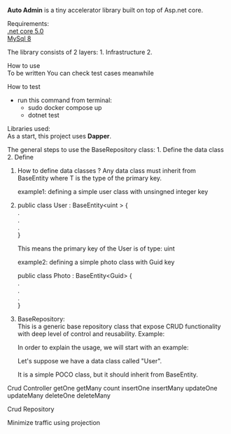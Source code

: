 <b>Auto Admin</b> is a tiny accelerator library built on top of Asp.net core.

Requirements:<br>
[.net core 5.0](https://dotnet.microsoft.com/download) <br>
[MySql 8](https://dev.mysql.com/downloads/mysql/8.html) <br>

The library consists of 2 layers:
    1. Infrastructure
    2. 

How to use<br>
To be written
You can check test cases meanwhile

How to test<br>
- run this command from terminal:<br>
  - sudo docker compose up<br>
  - dotnet test<br>

Libraries used:<br>
    As a start, this project uses <b>Dapper</b>.


The general steps to use the BaseRepository class:
    1. Define the data class
    2. Define 

1. How to define data classes ?
Any data class must inherit from BaseEntity<T> where T is the type of the primary key.

    example1:
          defining a simple user class with unsingned integer key
2. 
   public class User : BaseEntity\<uint > {<br>
        .<br>
        .<br>
        .<br>
   }

    This means the primary key of the User is of type: uint

    example2:
        defining a simple photo class with Guid key

    public class Photo : BaseEntity\<Guid> {<br>
   .<br>
   .<br>
   .<br>
    }
            

2. BaseRepository:<br>
    This is a generic base repository class that expose CRUD functionality with deep level of control and reusability.
Example:

    In order to explain the usage, we will start with an example:

    Let's suppose we have a data class called "User".

    It is a simple POCO class, but it should inherit from BaseEntity. 




Crud Controller
    getOne
    getMany
    count
    insertOne
    insertMany
    updateOne
    updateMany
    deleteOne
    deleteMany


Crud Repository


Minimize traffic using projection

